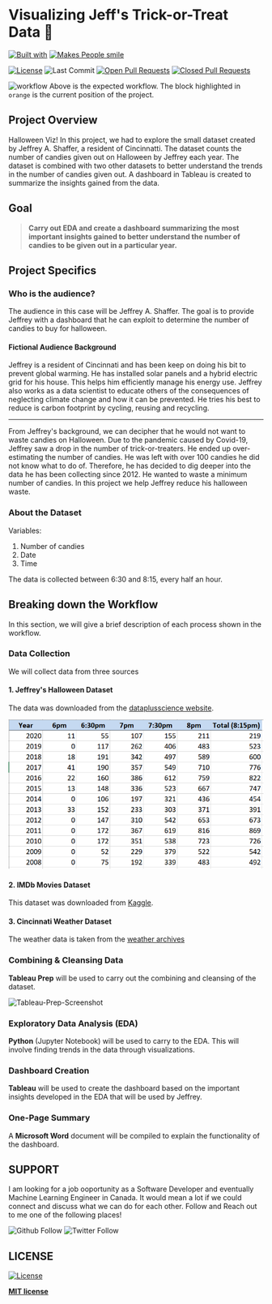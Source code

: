 # Visualizing Jeff's Trick-or-Treat Data :ghost:

[![Built with](https://forthebadge.com/images/badges/built-with-love.svg)](https://forthebadge.com) 
[![Makes People smile](https://forthebadge.com/images/badges/makes-people-smile.svg)](https://forthebadge.com)

[![License](https://img.shields.io/github/license/radroid/Hangman?style=for-the-badge)](https://github.com/radroid/Hangman/blob/master/LICENSE) 
![Last Commit](https://img.shields.io/github/last-commit/radroid/trick-or-treat-visualization?style=for-the-badge) 
[![Open Pull Requests](https://img.shields.io/github/issues-pr/radroid/trick-or-treat-visualization?style=for-the-badge)](https://github.com/radroid/Hangman/pulls) 
[![Closed Pull Requests](https://img.shields.io/github/issues-pr-closed/radroid/trick-or-treat-visualization?style=for-the-badge)](https://github.com/radroid/Hangman/pulls?q=is%3Apr+is%3Aclosed)

![workflow]()
Above is the expected workflow. The block highlighted in `orange` is the current position of the project.

## Project Overview
Halloween Viz! In this project, we had to explore the small dataset created by Jeffrey A. Shaffer, a resident of Cincinnatti. The dataset counts the number of candies given out on Halloween by Jeffrey each year. The dataset is combined with two other datasets to better understand the trends in the number of candies given out. A dashboard in Tableau is created to summarize the insights gained from the data.

## Goal
> **Carry out EDA and create a dashboard summarizing the most important insights gained to better understand the number of candies to be given out in a particular year.**

## Project Specifics

### Who is the audience?
The audience in this case will be Jeffrey A. Shaffer. The goal is to provide Jeffrey with a dashboard that he can exploit to determine the number of candies to buy for halloween.

#### Fictional Audience Background
Jeffrey is a resident of Cincinnati and has been keep on doing his bit to prevent global warming. He has installed solar panels and a hybrid electric grid for his house. This helps him efficiently manage his energy use. Jeffrey also works as a data scientist to educate others of the consequences of neglecting climate change and how it can be prevented. He tries his best to reduce is carbon footprint by cycling, reusing and recycling.

---

From Jeffrey's background, we can decipher that he would not want to waste candies on Halloween. Due to the pandemic caused by Covid-19, Jeffrey saw a drop in the number of trick-or-treaters. He ended up over-estimating the number of candies. He was left with over 100 candies he did not know what to do of. Therefore, he has decided to dig deeper into the data he has been collecting since 2012. He wanted to waste a minimum number of candies. In this project we help Jeffrey reduce his halloween waste.

### About the Dataset
Variables:
1. Number of candies
2. Date
3. Time

The data is collected between 6:30 and 8:15, every half an hour.

## Breaking down the Workflow
In this section, we will give a brief description of each process shown in the workflow.

### Data Collection
We will collect data from three sources

#### 1. Jeffrey's Halloween Dataset
The data was downloaded from the [dataplusscience website](https://www.dataplusscience.com/HalloweenData.html).

![halloween-dataset-screenshot](images/halloween-data-image.png)

#### 2. IMDb Movies Dataset
This dataset was downloaded from [Kaggle](https://www.kaggle.com/stefanoleone992/imdb-extensive-dataset).

#### 3. Cincinnati Weather Dataset
The weather data is taken from the [weather archives](https://www.weather.gov/iln/lcd_archive)

### Combining & Cleansing Data
**Tableau Prep** will be used to carry out the combining and cleansing of the dataset.

![Tableau-Prep-Screenshot]()

### Exploratory Data Analysis (EDA)
**Python** (Jupyter Notebook) will be used to carry to the EDA. This will involve finding trends in the data through visualizations.

### Dashboard Creation
**Tableau** will be used to create the dashboard based on the important insights developed in the EDA that will be used by Jeffrey.

### One-Page Summary
A **Microsoft Word** document will be compiled to explain the functionality of the dashboard.


## SUPPORT
I am looking for a job ooportunity as a Software Developer and eventually Machine Learning Engineer in Canada. It would mean a lot if we could connect and discuss what we can do for each other.
Follow and Reach out to me one of the following places!

![Github Follow](https://img.shields.io/github/followers/radroid?label=Follow&style=social) ![Twitter Follow](https://img.shields.io/twitter/follow/Ra_Droid?label=Follow&style=social)


## LICENSE

[![License](https://img.shields.io/github/license/radroid/trick-or-treat-visualization?style=for-the-badge)](https://github.com/radroid/Hangman/blob/master/LICENSE)

**[MIT license](https://opensource.org/licenses/MIT)**
